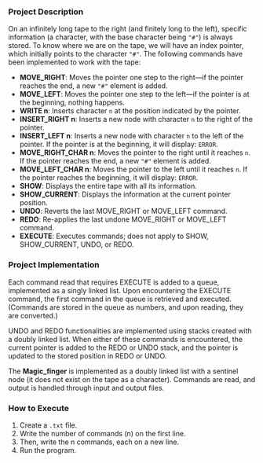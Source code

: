 ### Project Description

On an infinitely long tape to the right (and finitely long to the left),
specific information (a character, with the base character being `"#"`) is always stored.
To know where we are on the tape, we will have an index pointer,
which initially points to the character `"#"`. 
The following commands have been implemented to work with the tape:

- **MOVE_RIGHT**: Moves the pointer one step to the right—if the pointer reaches the end, a new `"#"` element is added.
- **MOVE_LEFT**: Moves the pointer one step to the left—if the pointer is at the beginning, nothing happens.
- **WRITE n**: Inserts character `n` at the position indicated by the pointer.
- **INSERT_RIGHT n**: Inserts a new node with character `n` to the right of the pointer.
- **INSERT_LEFT n**: Inserts a new node with character `n` to the left of the pointer. 
If the pointer is at the beginning, it will display: `ERROR`.
- **MOVE_RIGHT_CHAR n**: Moves the pointer to the right until it reaches `n`. 
If the pointer reaches the end, a new `"#"` element is added.
- **MOVE_LEFT_CHAR n**: Moves the pointer to the left until it reaches `n`. 
If the pointer reaches the beginning, it will display: `ERROR`.
- **SHOW**: Displays the entire tape with all its information.
- **SHOW_CURRENT**: Displays the information at the current pointer position.
- **UNDO**: Reverts the last MOVE_RIGHT or MOVE_LEFT command.
- **REDO**: Re-applies the last undone MOVE_RIGHT or MOVE_LEFT command.
- **EXECUTE**: Executes commands; does not apply to SHOW, SHOW_CURRENT, UNDO, or REDO.

### Project Implementation

Each command read that requires EXECUTE is added to a queue, 
implemented as a singly linked list. Upon encountering the EXECUTE command,
the first command in the queue is retrieved and executed. 
(Commands are stored in the queue as numbers, and upon reading, they are converted.)

UNDO and REDO functionalities are implemented using stacks created with a doubly linked list.
When either of these commands is encountered, the current pointer is added to the REDO or UNDO stack,
and the pointer is updated to the stored position in REDO or UNDO.

The **Magic_finger** is implemented as a doubly linked list with a sentinel node
(it does not exist on the tape as a character). Commands are read,
and output is handled through input and output files.

### How to Execute

1. Create a `.txt` file.
2. Write the number of commands (n) on the first line.
3. Then, write the n commands, each on a new line.
4. Run the program.
